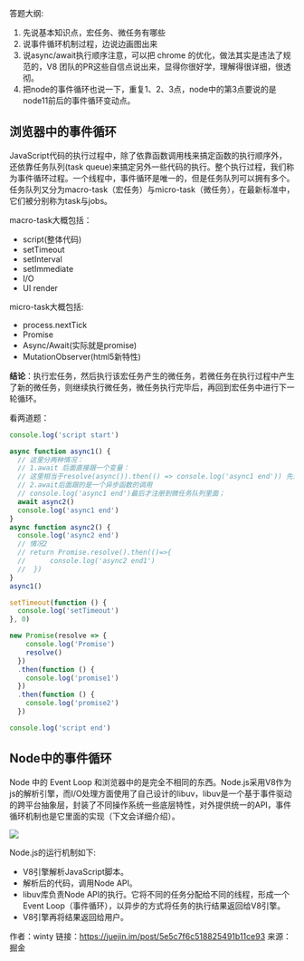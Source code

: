 答题大纲:

1. 先说基本知识点，宏任务、微任务有哪些
2. 说事件循环机制过程，边说边画图出来
3. 说async/await执行顺序注意，可以把 chrome 的优化，做法其实是违法了规范的，V8 团队的PR这些自信点说出来，显得你很好学，理解得很详细，很透彻。
4. 把node的事件循环也说一下，重复1、2、3点，node中的第3点要说的是node11前后的事件循环变动点。



## 浏览器中的事件循环

JavaScript代码的执行过程中，除了依靠函数调用栈来搞定函数的执行顺序外，还依靠任务队列(task queue)来搞定另外一些代码的执行。整个执行过程，我们称为事件循环过程。一个线程中，事件循环是唯一的，但是任务队列可以拥有多个。任务队列又分为macro-task（宏任务）与micro-task（微任务），在最新标准中，它们被分别称为task与jobs。

macro-task大概包括：

- script(整体代码)
- setTimeout
- setInterval
- setImmediate
- I/O
- UI render

micro-task大概包括:

- process.nextTick
- Promise
- Async/Await(实际就是promise)
- MutationObserver(html5新特性)

**结论**：执行宏任务，然后执行该宏任务产生的微任务，若微任务在执行过程中产生了新的微任务，则继续执行微任务，微任务执行完毕后，再回到宏任务中进行下一轮循环。



看两道题：

```js
console.log('script start')

async function async1() {
  // 这里分两种情况：
  // 1.await 后面直接跟一个变量：
  // 这里相当于resolve(async()).then(() => console.log('async1 end')) 先注册到微任务队列；
  // 2.await后面跟的是一个异步函数的调用
  // console.log('async1 end')最后才注册到微任务队列里面；
  await async2()
  console.log('async1 end')   
}
async function async2() {
  console.log('async2 end')
  // 情况2
  // return Promise.resolve().then(()=>{
  //      console.log('async2 end1')
  //  })
}
async1()

setTimeout(function () {
  console.log('setTimeout')
}, 0)

new Promise(resolve => {
    console.log('Promise')
    resolve()
  })
  .then(function () {
    console.log('promise1')
  })
  .then(function () {
    console.log('promise2')
  })

console.log('script end')
```





## Node中的事件循环



Node 中的 Event Loop 和浏览器中的是完全不相同的东西。Node.js采用V8作为js的解析引擎，而I/O处理方面使用了自己设计的libuv，libuv是一个基于事件驱动的跨平台抽象层，封装了不同操作系统一些底层特性，对外提供统一的API，事件循环机制也是它里面的实现（下文会详细介绍）。



![](https://user-gold-cdn.xitu.io/2019/1/11/1683d81674f076eb?imageslim)



Node.js的运行机制如下:

- V8引擎解析JavaScript脚本。
- 解析后的代码，调用Node API。
- libuv库负责Node API的执行。它将不同的任务分配给不同的线程，形成一个Event Loop（事件循环），以异步的方式将任务的执行结果返回给V8引擎。
- V8引擎再将结果返回给用户。





























作者：winty
链接：https://juejin.im/post/5e5c7f6c518825491b11ce93
来源：掘金